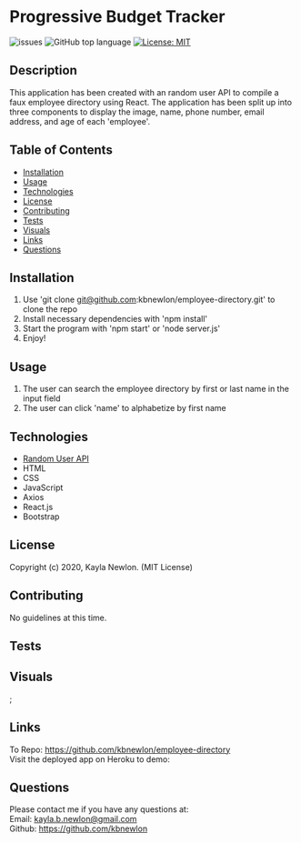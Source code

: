 # Progressive Budget Tracker

![issues](https://img.shields.io/github/issues/kbnewlon/employee-directory)
![GitHub top language](https://img.shields.io/github/languages/top/kbnewlon/employee-directory)
[![License: MIT](https://img.shields.io/badge/License-MIT-yellow.svg)](https://opensource.org/licenses/MIT)
  
## Description 
This application has been created with an random user API to compile a faux employee directory using React. The application has been split up into three components to display the image, name, phone number, email address, and age of each 'employee'. 

## Table of Contents 
* [Installation](#Installation)
* [Usage](#Usage)
* [Technologies](#Technologies)
* [License](#License)
* [Contributing](#Contributing)
* [Tests](#Tests)
* [Visuals](#Visuals)
* [Links](#Links)
* [Questions](#Questions)

## Installation
1. Use 'git clone git@github.com:kbnewlon/employee-directory.git' to clone the repo
2. Install necessary dependencies with 'npm install'
3. Start the program with 'npm start' or 'node server.js'
4. Enjoy!

## Usage
1. The user can search the employee directory by first or last name in the input field
2. The user can click 'name' to alphabetize by first name

## Technologies
* [Random User API](https://randomuser.me/api/?results=200&nat=us)
* HTML
* CSS 
* JavaScript
* Axios 
* React.js
* Bootstrap 

## License
Copyright (c) 2020, Kayla Newlon. (MIT License)

## Contributing 
No guidelines at this time. 

## Tests


## Visuals
![]();


## Links
To Repo: https://github.com/kbnewlon/employee-directory
<br>Visit the deployed app on Heroku to demo:
 

## Questions 
Please contact me if you have any questions at:
<br>Email: kayla.b.newlon@gmail.com
<br>Github: https://github.com/kbnewlon